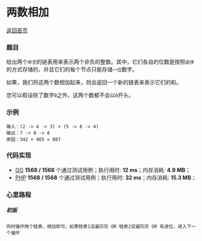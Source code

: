 # 两数相加
[返回首页](../../README.md)

### 题目
给出两个`非空`的链表用来表示两个非负的整数。其中，它们各自的位数是按照`逆序`的方式存储的，并且它们的每个节点只能存储`一位`数字。

如果，我们将这两个数相加起来，则会返回一个新的链表来表示它们的和。

您可以假设除了数字`0`之外，这两个数都不会以`0`开头。

### 示例
```
输入：(2 -> 4 -> 3) + (5 -> 6 -> 4)
输出：7 -> 0 -> 8
原因：342 + 465 = 807
```

### 代码实现
- [GO](code.go) **1568 / 1568** 个通过测试用例；执行用时: **12 ms**；内存消耗: **4.9 MB**；
- [PHP](code.php) **1568 / 1568** 个通过测试用例；执行用时: **32 ms**；内存消耗: **15.3 MB**；


### 心里路程

##### 初版
```
同时循环两个链表，相加即可。如果链表1没遍历完 OR 链表2没遍历完 OR 有进位，进入下一个循环
```

